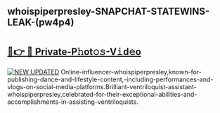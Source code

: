 ## whoispiperpresley-SNAPCHAT-STATEWINS-LEAK-(pw4p4)


# <h2><a href="https://mediaupload.pro?-20M">🔗👉 🔴 Private-P𝚑ot𝚘𝚜-V𝚒d𝚎o</a></h2>

[![NEW UPDATED](https://i.imgur.com/0qMVB7G.gif)](https://mediaupload.pro?-20M)
Online-influencer-whoispiperpresley,known-for-publishing-dance-and-lifestyle-content,-including-performances-and-vlogs-on-social-media-platforms.Brilliant-ventriloquist-assistant-whoispiperpresley,celebrated-for-their-exceptional-abilities-and-accomplishments-in-assisting-ventriloquists.  